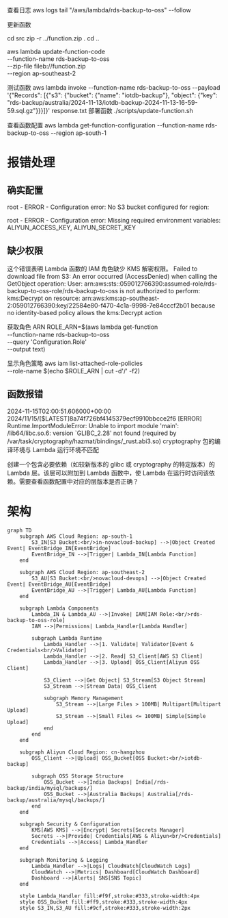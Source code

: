 


查看日志
 aws logs tail "/aws/lambda/rds-backup-to-oss" --follow

 更新函数

cd src
zip -r ../function.zip .
cd ..

aws lambda update-function-code \
    --function-name rds-backup-to-oss \
    --zip-file fileb://function.zip \
    --region ap-southeast-2

测试函数
aws lambda invoke --function-name rds-backup-to-oss --payload '{"Records": [{"s3": {"bucket": {"name": "iotdb-backup"}, "object": {"key": "rds-backup/australia/2024-11-13/iotdb-backup-2024-11-13-16-59-59.sql.gz"}}}]}' response.txt
部署函数
./scripts/update-function.sh


查看函数配置
 aws lambda get-function-configuration --function-name rds-backup-to-oss --region ap-south-1

# 报错处理
## 确实配置
root - ERROR - Configuration error: No S3 bucket configured for region:

root - ERROR - Configuration error: Missing required environment variables: ALIYUN_ACCESS_KEY, ALIYUN_SECRET_KEY

## 缺少权限
 这个错误表明 Lambda 函数的 IAM 角色缺少 KMS 解密权限。
 Failed to download file from S3: An error occurred (AccessDenied) when calling the GetObject operation: User: arn:aws:sts::059012766390:assumed-role/rds-backup-to-oss-role/rds-backup-to-oss is not authorized to perform: kms:Decrypt on resource: arn:aws:kms:ap-southeast-2:059012766390:key/22584e80-f470-4c1a-9998-7e84cccf2b01 because no identity-based policy allows the kms:Decrypt action

 获取角色 ARN
ROLE_ARN=$(aws lambda get-function \
    --function-name rds-backup-to-oss \
    --query 'Configuration.Role' \
    --output text)

显示角色策略
aws iam list-attached-role-policies \
    --role-name $(echo $ROLE_ARN | cut -d'/' -f2)

## 函数报错
2024-11-15T02:00:51.606000+00:00 2024/11/15/[$LATEST]8a74f726bf4145379ecf9910bbcce2f6 [ERROR] Runtime.ImportModuleError: Unable to import module 'main': /lib64/libc.so.6: version `GLIBC_2.28' not found (required by /var/task/cryptography/hazmat/bindings/_rust.abi3.so)
cryptography 包的编译环境与 Lambda 运行环境不匹配

创建一个包含必要依赖（如较新版本的 glibc 或 cryptography 的特定版本）的 Lambda 层。该层可以附加到 Lambda 函数中，使 Lambda 在运行时访问该依赖。需要查看函数配置中对应的层版本是否正确？


# 架构



```mermaid
graph TD
    subgraph AWS Cloud Region: ap-south-1
        S3_IN[S3 Bucket:<br/>in-novacloud-backup] -->|Object Created Event| EventBridge_IN[EventBridge]
        EventBridge_IN -->|Trigger| Lambda_IN[Lambda Function]
    end

    subgraph AWS Cloud Region: ap-southeast-2
        S3_AU[S3 Bucket:<br/>novacloud-devops] -->|Object Created Event| EventBridge_AU[EventBridge]
        EventBridge_AU -->|Trigger| Lambda_AU[Lambda Function]
    end

    subgraph Lambda Components
        Lambda_IN & Lambda_AU -->|Invoke| IAM[IAM Role:<br/>rds-backup-to-oss-role]
        IAM -->|Permissions| Lambda_Handler[Lambda Handler]
        
        subgraph Lambda Runtime
            Lambda_Handler -->|1. Validate| Validator[Event & Credentials<br/>Validator]
            Lambda_Handler -->|2. Read| S3_Client[AWS S3 Client]
            Lambda_Handler -->|3. Upload| OSS_Client[Aliyun OSS Client]
            
            S3_Client -->|Get Object| S3_Stream[S3 Object Stream]
            S3_Stream -->|Stream Data| OSS_Client
            
            subgraph Memory Management
                S3_Stream -->|Large Files > 100MB| Multipart[Multipart Upload]
                S3_Stream -->|Small Files <= 100MB| Simple[Simple Upload]
            end
        end
    end

    subgraph Aliyun Cloud Region: cn-hangzhou
        OSS_Client -->|Upload| OSS_Bucket[OSS Bucket:<br/>iotdb-backup]
        
        subgraph OSS Storage Structure
            OSS_Bucket -->|India Backups| India[/rds-backup/india/mysql/backups/]
            OSS_Bucket -->|Australia Backups| Australia[/rds-backup/australia/mysql/backups/]
        end
    end

    subgraph Security & Configuration
        KMS[AWS KMS] -->|Encrypt| Secrets[Secrets Manager]
        Secrets -->|Provide| Credentials[AWS & Aliyun<br/>Credentials]
        Credentials -->|Access| Lambda_Handler
    end

    subgraph Monitoring & Logging
        Lambda_Handler -->|Logs| CloudWatch[CloudWatch Logs]
        CloudWatch -->|Metrics| Dashboard[CloudWatch Dashboard]
        Dashboard -->|Alerts| SNS[SNS Topic]
    end

    style Lambda_Handler fill:#f9f,stroke:#333,stroke-width:4px
    style OSS_Bucket fill:#ff9,stroke:#333,stroke-width:4px
    style S3_IN,S3_AU fill:#9cf,stroke:#333,stroke-width:2px
```

